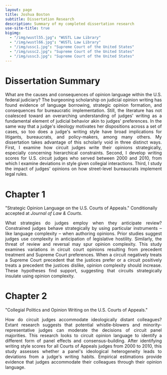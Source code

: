 ```yaml
---
layout: page
title: Joshua Boston
subtitle: Dissertation Research
description: Summary of my completed dissertation research
use-site-title: true
bigimg:
  - "/img/wustl55.jpg": "WUSTL Law Library"
  - "/img/wustl66.jpg": "WUSTL Law Library"
  - "/img/ussc1.jpg": "Supreme Court of the United States"
  - "/img/ussc2.jpg": "Supreme Court of the United States"
  - "/img/ussc3.jpg": "Supreme Court of the United States"
---
```


# Dissertation Summary

<p align="justify">What are the causes and consequences of opinion language within the U.S. federal judiciary? The burgeoning scholarship on judicial opinion writing has found evidence of language borrowing, strategic opinion formation, and consequences for bureaucratic implementation. Still, the literature has not coalesced toward an overarching understanding of judges' writing as a fundamental element of judicial behavior akin to judges' preferences. In the same way that a judge's ideology motivates her dispositions across a set of cases, so too does a judge's writing style have broad implications for litigants, bureaucrats, and policy-makers, among many others. My dissertation takes advantage of this scholarly void in three distinct ways. First, I examine how circuit judges write their opinions strategically, especially concerning hierarchical constraints. Second, I develop writing scores for U.S. circuit judges who served between 2000 and 2010, from which I examine deviations in style given collegial interactions. Third, I study the impact of judges’ opinions on how street-level bureaucrats implement legal rules.</p>

# Chapter 1

"Strategic Opinion Language on the U.S. Courts of Appeals." Conditionally accepted at *Journal of Law & Courts*. 

<p align="justify">What strategies do judges employ when they anticipate review? Constrained judges behave strategically by using particular instruments – like language complexity – when authoring opinions. Prior studies suggest judges use complexity in anticipation of legislative hostility. Similarly, the threat of review and reversal may spur opinion complexity. This study examines variations in circuit court opinions resulting from precedent treatment and Supreme Court preferences. When a circuit negatively treats a Supreme Court precedent that the justices prefer or a circuit positively treats a precedent the justices dislike, opinion complexity should increase. These hypotheses find support, suggesting that circuits strategically insulate using opinion complexity.</p>


# Chapter 2

"Collegial Politics and Opinion Writing on the U.S. Courts of Appeals."

<p align="justify">How do circuit judges accommodate ideologically distant colleagues? Extant research suggests that potential whistle-blowers and minority-representative judges can moderate the decisions of circuit panel majorities. This research looks to circuit opinion language to identify a different form of panel effects and consensus-building. After identifying writing style scores for all Courts of Appeals judges from 2000 to 2010, this study assesses whether a panel's ideological heterogeneity leads to deviations from a judge's writing habits. Empirical estimations provide evidence that judges accommodate their colleagues through their opinion language. </p>
